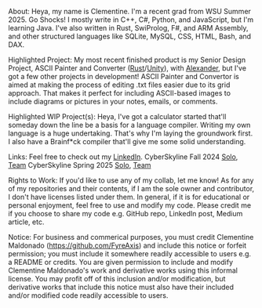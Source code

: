 About:
Heya, my name is Clementine. I'm a recent grad from WSU Summer 2025. Go Shocks!
I mostly write in C++, C#, Python, and JavaScript, but I'm learning Java.
I've also written in Rust, SwiProlog, F#, and ARM Assembly, 
and other structured languages like SQLite, MySQL, CSS, HTML, Bash, and DAX.

Highlighted Project:
My most recent finished product is my Senior Design Project, ASCII Painter and Converter ([Rust](https://github.com/Alexander900567/Ascii-Paint-Conv)/[Unity](https://github.com/Alexander900567/Ascii_Conv_Unity)),
with [Alexander](https://github.com/Alexander900567), but I've got a few other
projects in development!
ASCII Painter and Convertor is aimed at making the process of editing .txt files
easier due to its grid approach. That makes it perfect for including
ASCII-based images to include diagrams or pictures in your notes, emails, or
comments.

Highlighted WIP Project(s):
Heya, I've got a calculator started that'll someday down the line be a basis for a language compiler.
Writing my own language is a huge undertaking. That's why I'm laying the groundwork first.
I also have a Brainf*ck compiler that'll give me some solid understanding.

Links:
Feel free to check out my [LinkedIn](www.linkedin.com/in/clementine-maldonado-14baa330a).
CyberSkyline Fall 2024 [Solo](http://cyberskyline.com/report/460GFPY9Q6PM), [Team](https://cyberskyline.com/report/VAEV74M5XBMH)
CyberSkyline Spring 2025 [Solo](https://cyberskyline.com/report/UPMEVPQEKRBN), [Team](http://cyberskyline.com/report/EB89PUB8KJPR)

Rights to Work:
If you'd like to use any of my collab, let me know! As for any of my repositories and their contents,
if I am the sole owner and contributor, I don't have licenses listed under them. In general, if it
is for educational or personal enjoyment, feel free to use and modify my code. Please credit
me if you choose to share my code e.g. GitHub repo, LinkedIn post, Medium article, etc.

Notice:
For business and commerical purposes, you must credit Clementine Maldonado (https://github.com/FyreAxis)
and include this notice or forfeit permission; you must include it somewhere readily accessible to
users e.g. a README or credits. You are given permission to include and modify Clementine Maldonado's work and 
derivative works using this informal license. You may profit off of this inclusion and/or modification, but
derivative works that include this notice must also have their included and/or modified code readily accessible to users.
<!---
FyreAxis/FyreAxis is a ✨ special ✨ repository because its `README.md` (this file) appears on your GitHub profile.
You can click the Preview link to take a look at your changes.
--->
